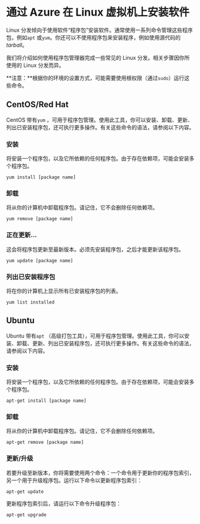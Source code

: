 <properties linkid="manage-linux-commontasks-install-software" urlDisplayName="Install software on VM" pageTitle="Install software on a Linux virtual machine - Azure" metaKeywords="" description="Learn how to install software on your Linux virtual machine in Azure by using CentOS/Red Hat or Ubuntu." metaCanonical="" services="virtual-machines" documentationCenter="" title="Install software on your Linux virtual machine in Azure" authors="" solutions="" manager="" editor="" />
<tags ms.service="virtual-machines"
    ms.date=""
    wacn.date=""
    />

# 通过 Azure 在 Linux 虚拟机上安装软件

Linux 分发倾向于使用软件“程序包”安装软件。通常使用一系列命令管理这些程序包，例如`apt` 或`yum`。你还可以不使用程序包来安装程序，例如使用源代码的 *tarball*。

我们将介绍如何使用程序包管理器完成一些常见的 Linux 分发。相关步骤因你所使用的 Linux 分发而异。

**注意：**根据你的环境的设置方式，可能需要使用根权限（通过`sudo`）运行这些命令。

## CentOS/Red Hat

CentOS 带有`yum` ，可用于程序包管理。使用此工具，你可以安装、卸载、更新、列出已安装程序包，还可执行更多操作。有关这些命令的语法，请参阅以下内容。

### 安装

将安装一个程序包，以及它所依赖的任何程序包。由于存在依赖项，可能会安装多个程序包。

    yum install [package name]

### 卸载

将从你的计算机中卸载程序包。请记住，它不会删除任何依赖项。

    yum remove [package name]

### 正在更新…

这会将程序包更新至最新版本。必须先安装程序包，之后才能更新该程序包。

    yum update [package name]

### 列出已安装程序包

将在你的计算机上显示所有已安装程序包的列表。

    yum list installed

## Ubuntu

Ubuntu 带有`apt` （高级打包工具），可用于程序包管理。使用此工具，你可以安装、卸载、更新、列出已安装程序包，还可执行更多操作。有关这些命令的语法，请参阅以下内容。

### 安装

将安装一个程序包，以及它所依赖的任何程序包。由于存在依赖项，可能会安装多个程序包。

    apt-get install [package name]

### 卸载

将从你的计算机中卸载程序包。请记住，它不会删除任何依赖项。

    apt-get remove [package name]

### 更新/升级

若要升级至新版本，你将需要使用两个命令：一个命令用于更新你的程序包索引，另一个用于升级程序包。运行以下命令以更新程序包索引：

    apt-get update

更新程序包索引后，请运行以下命令升级程序包：

    apt-get upgrade
